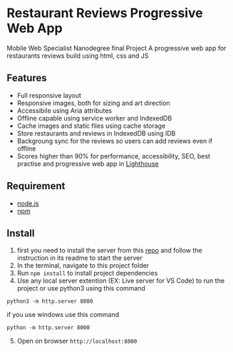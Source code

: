 # Restaurant Reviews Progressive Web App
Mobile Web Specialist Nanodegree final Project
A progressive web app for restaurants reviews build using html, css and JS

## Features
- Full responsive layout
- Responsive images, both for sizing and art direction
- Accessibile using Aria attributes
- Offline capable using service worker and IndexedDB
- Cache images and static files using cache storage
- Store restaurants and reviews in IndexedDB using IDB
- Backgroung sync for the reviews so users can add reviews even if offline
- Scores higher than 90% for performance, accessibility, SEO, best practise and progressive web app in [Lighthouse]('https://developers.google.com/web/tools/lighthouse')

## Requirement
- [node.js]('https://nodejs.org/en/download/')
- [npm]('https://www.npmjs.com/get-npm')

## Install
1. first you need to install the server from this [repo]('https://github.com/udacity/mws-restaurant-stage-3') and follow the instruction in its readme to start the server
2. In the terminal, navigate to this project folder
3. Run `npm install` to install project dependencies
4. Use any local server extention (EX: Live server for VS Code) to run the project or use python3 using this command
```
python3 -m http.server 8000
```
if you use windows use this command
```
python -m http.server 8000
```
5. Open on browser `http://localhost:8000`